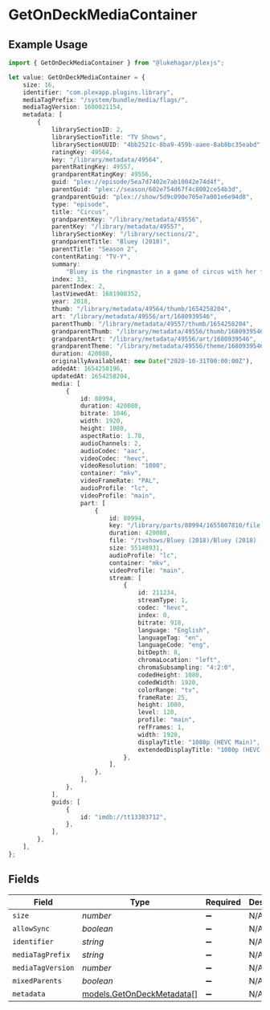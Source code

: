 # GetOnDeckMediaContainer

## Example Usage

```typescript
import { GetOnDeckMediaContainer } from "@lukehagar/plexjs";

let value: GetOnDeckMediaContainer = {
    size: 16,
    identifier: "com.plexapp.plugins.library",
    mediaTagPrefix: "/system/bundle/media/flags/",
    mediaTagVersion: 1680021154,
    metadata: [
        {
            librarySectionID: 2,
            librarySectionTitle: "TV Shows",
            librarySectionUUID: "4bb2521c-8ba9-459b-aaee-8ab8bc35eabd",
            ratingKey: 49564,
            key: "/library/metadata/49564",
            parentRatingKey: 49557,
            grandparentRatingKey: 49556,
            guid: "plex://episode/5ea7d7402e7ab10042e74d4f",
            parentGuid: "plex://season/602e754d67f4c8002ce54b3d",
            grandparentGuid: "plex://show/5d9c090e705e7a001e6e94d8",
            type: "episode",
            title: "Circus",
            grandparentKey: "/library/metadata/49556",
            parentKey: "/library/metadata/49557",
            librarySectionKey: "/library/sections/2",
            grandparentTitle: "Bluey (2018)",
            parentTitle: "Season 2",
            contentRating: "TV-Y",
            summary:
                "Bluey is the ringmaster in a game of circus with her friends but Hercules wants to play his motorcycle game instead. Luckily Bluey has a solution to keep everyone happy.",
            index: 33,
            parentIndex: 2,
            lastViewedAt: 1681908352,
            year: 2018,
            thumb: "/library/metadata/49564/thumb/1654258204",
            art: "/library/metadata/49556/art/1680939546",
            parentThumb: "/library/metadata/49557/thumb/1654258204",
            grandparentThumb: "/library/metadata/49556/thumb/1680939546",
            grandparentArt: "/library/metadata/49556/art/1680939546",
            grandparentTheme: "/library/metadata/49556/theme/1680939546",
            duration: 420080,
            originallyAvailableAt: new Date("2020-10-31T00:00:00Z"),
            addedAt: 1654258196,
            updatedAt: 1654258204,
            media: [
                {
                    id: 80994,
                    duration: 420080,
                    bitrate: 1046,
                    width: 1920,
                    height: 1080,
                    aspectRatio: 1.78,
                    audioChannels: 2,
                    audioCodec: "aac",
                    videoCodec: "hevc",
                    videoResolution: "1080",
                    container: "mkv",
                    videoFrameRate: "PAL",
                    audioProfile: "lc",
                    videoProfile: "main",
                    part: [
                        {
                            id: 80994,
                            key: "/library/parts/80994/1655007810/file.mkv",
                            duration: 420080,
                            file: "/tvshows/Bluey (2018)/Bluey (2018) - S02E33 - Circus.mkv",
                            size: 55148931,
                            audioProfile: "lc",
                            container: "mkv",
                            videoProfile: "main",
                            stream: [
                                {
                                    id: 211234,
                                    streamType: 1,
                                    codec: "hevc",
                                    index: 0,
                                    bitrate: 918,
                                    language: "English",
                                    languageTag: "en",
                                    languageCode: "eng",
                                    bitDepth: 8,
                                    chromaLocation: "left",
                                    chromaSubsampling: "4:2:0",
                                    codedHeight: 1080,
                                    codedWidth: 1920,
                                    colorRange: "tv",
                                    frameRate: 25,
                                    height: 1080,
                                    level: 120,
                                    profile: "main",
                                    refFrames: 1,
                                    width: 1920,
                                    displayTitle: "1080p (HEVC Main)",
                                    extendedDisplayTitle: "1080p (HEVC Main)",
                                },
                            ],
                        },
                    ],
                },
            ],
            guids: [
                {
                    id: "imdb://tt13303712",
                },
            ],
        },
    ],
};
```

## Fields

| Field                                                        | Type                                                         | Required                                                     | Description                                                  | Example                                                      |
| ------------------------------------------------------------ | ------------------------------------------------------------ | ------------------------------------------------------------ | ------------------------------------------------------------ | ------------------------------------------------------------ |
| `size`                                                       | *number*                                                     | :heavy_minus_sign:                                           | N/A                                                          | 16                                                           |
| `allowSync`                                                  | *boolean*                                                    | :heavy_minus_sign:                                           | N/A                                                          |                                                              |
| `identifier`                                                 | *string*                                                     | :heavy_minus_sign:                                           | N/A                                                          | com.plexapp.plugins.library                                  |
| `mediaTagPrefix`                                             | *string*                                                     | :heavy_minus_sign:                                           | N/A                                                          | /system/bundle/media/flags/                                  |
| `mediaTagVersion`                                            | *number*                                                     | :heavy_minus_sign:                                           | N/A                                                          | 1680021154                                                   |
| `mixedParents`                                               | *boolean*                                                    | :heavy_minus_sign:                                           | N/A                                                          |                                                              |
| `metadata`                                                   | [models.GetOnDeckMetadata](../models/getondeckmetadata.md)[] | :heavy_minus_sign:                                           | N/A                                                          |                                                              |